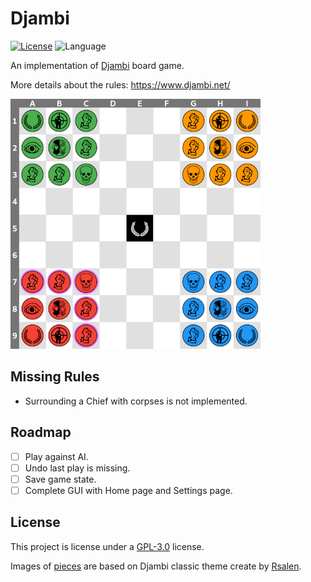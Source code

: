# Djambi

[![License](https://img.shields.io/github/license/mabdelaal86/djambi)](./LICENSE)
![Language](https://img.shields.io/github/languages/top/mabdelaal86/djambi)

An implementation of [Djambi](https://en.wikipedia.org/wiki/Djambi) board game.

More details about the rules: https://www.djambi.net/

<img src="docs/assets/screenshot.png" width="400px">

## Missing Rules

* Surrounding a Chief with corpses is not implemented.

## Roadmap

- [ ] Play against AI.
- [ ] Undo last play is missing.
- [ ] Save game state.
- [ ] Complete GUI with Home page and Settings page.

## License

This project is license under a [GPL-3.0](https://www.gnu.org/licenses/gpl-3.0.html) license.

Images of [pieces](./djambi-flutter/assets/classic) are based on Djambi classic theme create by [Rsalen](https://commons.wikimedia.org/wiki/User:Rsalen).
